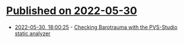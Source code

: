 # [Published on 2022-05-30](index.md)

* [2022-05-30, 18:00:25](https://news.ycombinator.com/item?id=31561720) - [Checking Barotrauma with the PVS-Studio static analyzer](https://pvs-studio.com/en/blog/posts/csharp/0930/)
